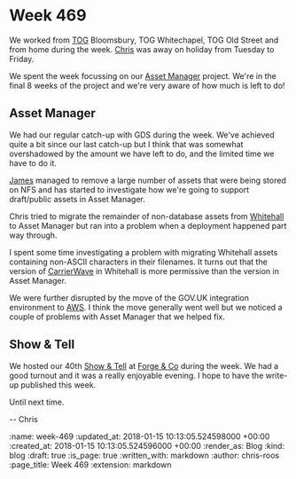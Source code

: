 Week 469
========

We worked from [TOG][the-office-group] Bloomsbury, TOG Whitechapel, TOG Old Street and from home during the week. [Chris][chris-lowis] was away on holiday from Tuesday to Friday.

We spent the week focussing on our [Asset Manager][asset-manager] project. We're in the final 8 weeks of the project and we're very aware of how much is left to do!

## Asset Manager

We had our regular catch-up with GDS during the week. We've achieved quite a bit since our last catch-up but I think that was somewhat overshadowed by the amount we have left to do, and the limited time we have to do it.

[James][james-mead] managed to remove a large number of assets that were being stored on NFS and has started to investigate how we're going to support draft/public assets in Asset Manager.

Chris tried to migrate the remainder of non-database assets from [Whitehall][whitehall] to Asset Manager but ran into a problem when a deployment happened part way through.

I spent some time investigating a problem with migrating Whitehall assets containing non-ASCII characters in their filenames. It turns out that the version of [CarrierWave][carrier-wave] in Whitehall is more permissive than the version in Asset Manager.

We were further disrupted by the move of the GOV.UK integration environment to [AWS][aws]. I think the move generally went well but we noticed a couple of problems with Asset Manager that we helped fix.

## Show & Tell

We hosted our 40th [Show & Tell][show-and-tell-events] at [Forge & Co][forge-and-co] during the week. We had a good turnout and it was a really enjoyable evening. I hope to have the write-up published this week.

Until next time.

-- Chris

[asset-manager]: https://github.com/alphagov/asset-manager
[aws]: https://aws.amazon.com/
[carrier-wave]: https://github.com/carrierwaveuploader/carrierwave
[chris-lowis]: /chris-lowis
[forge-and-co]: http://forgeandco.co.uk/
[james-mead]: /james-mead
[show-and-tell-events]: /show-and-tell-events
[the-office-group]: http://www.theofficegroup.co.uk/
[whitehall]: http://github.com/alphagov/whitehall

:name: week-469
:updated_at: 2018-01-15 10:13:05.524598000 +00:00
:created_at: 2018-01-15 10:13:05.524596000 +00:00
:render_as: Blog
:kind: blog
:draft: true
:is_page: true
:written_with: markdown
:author: chris-roos
:page_title: Week 469
:extension: markdown
